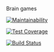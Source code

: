 Brain games

[![Maintainability](https://api.codeclimate.com/v1/badges/a99a88d28ad37a79dbf6/maintainability)](https://codeclimate.com/github/nzleonid/project-lvl1-s400/progress/maintainability)

[![Test Coverage](https://api.codeclimate.com/v1/badges/a99a88d28ad37a79dbf6/test_coverage)](https://codeclimate.com/github/nzleonid/project-lvl1-s400/progress/coverage)

[![Build Status](https://travis-ci.org/nzleonid/project-lvl1-s400.svg?branch=master)](https://travis-ci.org/nzleonid/project-lvl1-s400)

